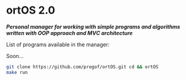 # ortOS 2.0
***Personal manager for working with simple programs and algorithms written with OOP approach and MVС architecture***

List of programs available in the manager:

Soon...

```bash
git clone https://github.com/progof/ortOS.git cd && ortOS
make run
```